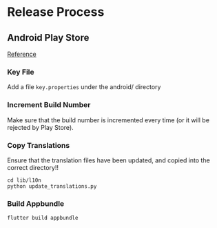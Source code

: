 # Release Process

## Android Play Store

[Reference](https://flutter.dev/docs/deployment/android#signing-the-app)

### Key File

Add a file `key.properties` under the android/ directory

### Increment Build Number

Make sure that the build number is incremented every time (or it will be rejected by Play Store).

### Copy Translations

Ensure that the translation files have been updated, and copied into the correct directory!!

```
cd lib/l10n
python update_translations.py
```

### Build Appbundle

`flutter build appbundle`
